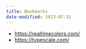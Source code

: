 ```yaml
---
title: Bookmarks
date-modified: 2023-07-31
---
```


* https://realtimecolors.com/
* https://typescale.com/
